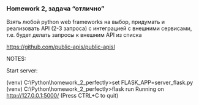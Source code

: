 ### Homework 2, задача “отлично”

Взять любой python web frameworks на выбор, придумать и реализовать API (2-3 запроса)
с интеграцией с внешними сервисами, т.е. будет делать запросы к внешним API из списка

https://github.com/public-apis/public-apisI



NOTES:

Start server:

(venv) C:\Python\homework_2_perfectly>set FLASK_APP=server_flask.py
(venv) C:\Python\homework_2_perfectly>flask run
Running on http://127.0.0.1:5000/ (Press CTRL+C to quit)




